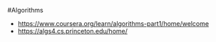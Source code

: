 #Algorithms

* https://www.coursera.org/learn/algorithms-part1/home/welcome
* https://algs4.cs.princeton.edu/home/
